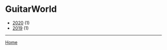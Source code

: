 # GuitarWorld

  * [2020](./guitarworld-2020.md) (1)
  * [2019](./guitarworld-2019.md) (1)

----

[Home](../index.md)
